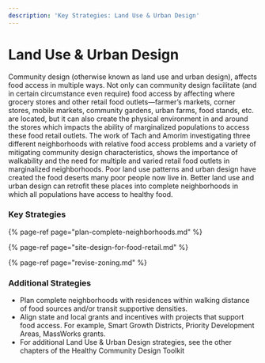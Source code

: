 ```yaml
---
description: 'Key Strategies: Land Use & Urban Design'
---
```


# Land Use & Urban Design

Community design \(otherwise known as land use and urban design\), affects food access in multiple ways.  Not only can community design facilitate \(and in certain circumstance even require\) food access by affecting where grocery stores and other retail food outlets—farmer’s markets, corner stores, mobile markets, community gardens, urban farms, food stands, etc. are located, but it can also create the physical environment in and around the stores which impacts the ability of marginalized populations to access these food retail outlets. The work of Tach and Amorim investigating three different neighborhoods with relative food access problems and a variety of mitigating community design characteristics, shows the importance of walkability and the need for multiple and varied retail food outlets in marginalized neighborhoods. Poor land use patterns and urban design have created the food deserts many poor people now live in. Better land use and urban design can retrofit these places into complete neighborhoods in which all populations have access to healthy food.

### Key Strategies

{% page-ref page="plan-complete-neighborhoods.md" %}

{% page-ref page="site-design-for-food-retail.md" %}

{% page-ref page="revise-zoning.md" %}

### Additional Strategies

* Plan complete neighborhoods with residences within walking distance of food sources and/or transit supportive densities.
* Align state and local grants and incentives with projects that support food access. For example, Smart Growth Districts, Priority Development Areas, MassWorks grants.
* For additional Land Use & Urban Design strategies, see the other chapters of the Healthy Community Design Toolkit

